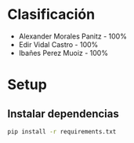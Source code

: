 # Clasificación
- Alexander Morales Panitz - 100%
- Edir Vidal Castro - 100%
- Ibañes Perez Muoiz - 100%

# Setup

## Instalar dependencias
```bash
pip install -r requirements.txt
```
